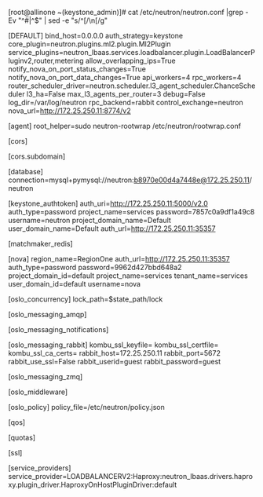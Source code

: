 [root@allinone ~(keystone_admin)]# cat /etc/neutron/neutron.conf |grep -Ev "^#|^$" | sed -e "s/^\[/\n\[/g" 

[DEFAULT]
bind_host=0.0.0.0
auth_strategy=keystone
core_plugin=neutron.plugins.ml2.plugin.Ml2Plugin
service_plugins=neutron_lbaas.services.loadbalancer.plugin.LoadBalancerPluginv2,router,metering
allow_overlapping_ips=True
notify_nova_on_port_status_changes=True
notify_nova_on_port_data_changes=True
api_workers=4
rpc_workers=4
router_scheduler_driver=neutron.scheduler.l3_agent_scheduler.ChanceScheduler
l3_ha=False
max_l3_agents_per_router=3
debug=False
log_dir=/var/log/neutron
rpc_backend=rabbit
control_exchange=neutron
nova_url=http://172.25.250.11:8774/v2

[agent]
root_helper=sudo neutron-rootwrap /etc/neutron/rootwrap.conf

[cors]

[cors.subdomain]

[database]
connection=mysql+pymysql://neutron:b8970e00d4a7448e@172.25.250.11/neutron

[keystone_authtoken]
auth_uri=http://172.25.250.11:5000/v2.0
auth_type=password
project_name=services
password=7857c0a9df1a49c8
username=neutron
project_domain_name=Default
user_domain_name=Default
auth_url=http://172.25.250.11:35357

[matchmaker_redis]

[nova]
region_name=RegionOne
auth_url=http://172.25.250.11:35357
auth_type=password
password=9962d427bbd648a2
project_domain_id=default
project_name=services
tenant_name=services
user_domain_id=default
username=nova

[oslo_concurrency]
lock_path=$state_path/lock

[oslo_messaging_amqp]

[oslo_messaging_notifications]

[oslo_messaging_rabbit]
kombu_ssl_keyfile=
kombu_ssl_certfile=
kombu_ssl_ca_certs=
rabbit_host=172.25.250.11
rabbit_port=5672
rabbit_use_ssl=False
rabbit_userid=guest
rabbit_password=guest

[oslo_messaging_zmq]

[oslo_middleware]

[oslo_policy]
policy_file=/etc/neutron/policy.json

[qos]

[quotas]

[ssl]

[service_providers]
service_provider=LOADBALANCERV2:Haproxy:neutron_lbaas.drivers.haproxy.plugin_driver.HaproxyOnHostPluginDriver:default
